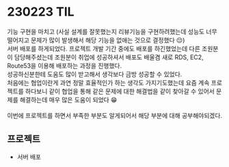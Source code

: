 # 230223 TIL
기능 구현을 마치고 (사실 설계를 잘못했는지 리뷰기능을 구현하려했는데 성능도 너무 떨어지고 문제가 많이 발생해서 해당 기능을 없애는 것으로 결정했다 😔) <br>
서버 배포를 하게되었다. 프로젝트 개발 기간 중에도 배포를 하긴했었는데 다른 조원분이 담당해주셨는데 조원분이 취업에 성공하셔서 배포도 배울겸 새로 RDS, EC2, Route53을 이용해 배포하는 과정을 진행했다. <br>
성공하신분한테 도움도 많이 받고해서 생각보다 금방 성공할 수 있었다. <br>
처음에는 협업이란게 과연 정말 효율적인가 하는 생각도 가지기도했는데 요즘 계속 프로젝트를 하다보니 같이 협업을 통해 같은 문제에 대한 해결법을 같이 찾아갈 수 있어서 문제를 해결하는데 매우 많은 도움이 되었다 😁 <br>
<br>
이번에 프로젝트를 하면서 부족한 부분도 알게되어서 해당 부분에 대해 공부해야되겠다. <br>

## 프로젝트
- 서버 배포
